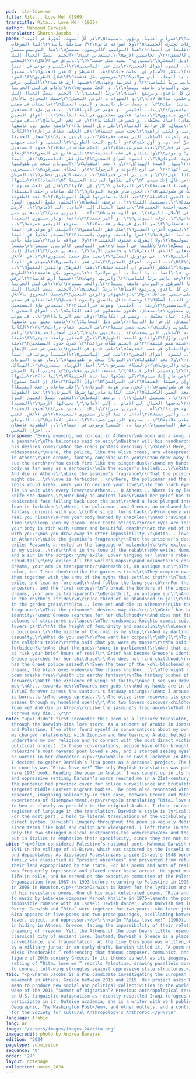 ```yaml
---
pid: rita-love-me
title: Rita... Love Me! (1969)
transtitle: Rita... Love Me! (1969)
author: Mahmoud Darwish
translator: Sharon Jacobs
poem: "في كُلّ أُمسية، نُخَبِّيءُ في أثينا\r\nقمراً و أغنيةً. وتؤوي ياسمينا\r\nقالت
  لنا الشرفات:\r\nلا منديلُهُ يأتي\r\nولا أشواقه تأتي\r\nولا الطرقات تحترف الحنينا.\r\nنامي!
  هنا البوليس منتشرٌ\r\nهنا البوليس، كالزيتون، منتشرٌ\r\nطليقاً في أثينا\r\n\r\nفي
  الحلم، ينضمُّ الخيالُ إليكِ\r\nتبتعدين عني.\r\nو تخاصمين الأرض\r\nتشتعلين كالشفق
  المغنّي\r\nويدايَ في الأغلال.\r\n\"سنتوري\" بعيد مثل جسمك\r\nفي مواويل المغنّي..\r\nريتا..
  أحبّيني و موتي في أثينا\r\nمثل عطر الياسمين\r\nلتموت أشواق السجين ..\r\n\r\nالحبُّ
  ممنوعٌ..\r\nهنا الشرطيُّ و القدر العتيقْ\r\nتتكسَّر الأصنام إن أعلنتَ حبك\r\nالعيون
  السود\r\nقطّاعُ الطريق\r\nيتربصون بكل عاشقة\r\nأثينا.. يا أثينا.. أين مولاتي؟\r\n_على
  السكّين ترقص\r\nجسمها أرض قديمة\r\nو لحزنها وجهان:\r\nوجه يابس يرتدّ للماضي\r\nووجه
  غاص في ليل الجريمهْ\r\n\r\nو الحبُّ ممنوع ،\r\nهنا الشرطيّ، واليونان عاشقة يتيمهْ\r\nفي
  الحلم، ينضمُّ الخيال إليك ،\r\nيرتدُّ المغني\r\nعن كل نافذةٍ، ويرتفع الأصيلْ\r\nعن
  جسمك المحروق بالأغلالِ\r\nو الشهوات و الزمن البخيل.\r\nنامي على حلمي. مذاقك لاذعُ\r\nعيناك
  ضائعتان في صمتي\r\nو جسمكِ حافل بالصيف و الموت الجميل .\r\nفي آخر الدنيا أضمُّك\r\nحين
  تبتعدين ملء المستحيل .\r\nريتا.. أحبّيني ! و موتي في أثينا\r\nمثل عطر الياسمين\r\nلتموت
  أشواق السجين ..\r\nمنفايَ: فلاّحون معتقلون في لُغة الكآبهْ\r\nمنفايَ: سجّانون منفيون
  في صوتي..\r\nو في نغم الربابهْ\r\nمنفاي: أعياد محنّطة.. و شمس في الكتابهْ\r\nمنفايَ:
  عاشقة تعلِّق ثوب عاشقها\r\nعلى ذيل السحابهْ\r\nمنفايَ: كل خرائط الدنيا\r\nو خاتمة
  الكآبهْ\r\nفي الحلم، شفّافٌ ذراعكِ\r\nتحته شمس عتيقهْ\r\nلا لون للموتى، و لكني أراهم\r\nمثل
  أشجار الحديقهْ\r\nيتنازعون عليك،\r\nضميهم بأذرعة الأساطير التي وضعت حقيقهْ\r\nلأبرّر
  المنفى، و أسند جبهتي\r\nو أتابع البحث الطويل\r\nعن سرّ أجدادي، و أول جُثةٍ\r\nكسرتْ
  حدود المستحيل.\r\nفي الحلم شفّاف ذراعك\r\nتحته شمس عتيقهْ\r\nو نسيتُ نفسي في خطى
  الإيقاع\r\nثلثي قابع في السجن\r\nوالثلثان في عشب الحديقهْ\r\nريتا.. أحبّيني! و موتي
  في أثينا\r\nمثل عطر الياسمين\r\nلتموت أشواق السجين ..\r\nالحزن صار هوية اليونان،\r\nو
  اليونان تبحث عن طفولتها\r\nو لا تجد الطفولهْ\r\nتنهار أعمدة الهياكل\r\nأجمل الفرسان
  ينتحرون.\r\nو العشّاق يفترقون\r\nفي أوج الأنوثة و الرجولهْ .\r\nدعني و حزني أيّها
  الشرطيّ،\r\nمنتصف الطريق محطّتي ،\r\nو حبيبتي أحلى قتيلهْ.\r\nماذا تقول؟\r\nتريد
  جثَّتها؟\r\nلماذا؟\r\nكي تقَدِّمَها لمائدة الخليفهْ ؟\r\nمن قال إنك سيدي ؟\r\nمن
  قال إن الحبّ ممنوع ؟\r\nو إن الآلههْ\r\nفي البرلمان ؟\r\nو إن رقصتنا العنيفهْ\r\nخطرٌ
  على ساعات راحتك القليلهْ؟!\r\nالحزن صار هوية اليونان،\r\nو اليونانُ تبحثُ عن طفولتها\r\nو
  لا تجد الطفولة.\r\nحتى الكآبة صادرتها شرطةُ اليونان\r\nحتى دمعة العين الكحيلهْ.\r\nفي
  الحلم، تتّسعُ العيون السودُ\r\nترتجف السلاسلُ ..\r\nيستقبل الليلُ..\r\nتنطلق القصيدهْ\r\nبخيالها
  الأرضيّ ،\r\nيدفعها الخيال إلى الأمام.. إلى الأمام\r\nبعنف أجنحة العقيدهْ\r\nو أراك
  تبتعدين عني\r\nآه.. تقتربين مني\r\nنحو آلهة جديدهْ.\r\nويدايَ في الأغلال، لكني\r\nأداعب
  دائماً أوتار سنتوري البعيدهْ\r\nو أثير جسمك..\r\nتولد اليونان..\r\nتنتشر الأغاني
  ..\r\nيسترجع الزيتون خضرته ..\r\nيمر البرق في وطني علانيةً\r\nو يكتشف الطفولة عاشقان..\r\nريتا..
  أحبّيني !و موتي في أثينا\r\nمثل عطر الياسمين\r\nلتموت أحزان السجين.\r\n\r\nفي كُلِّ
  أُمسية, نُخَبَّيءُ في أثينا\r\nقمراً وأغنية. ونؤوي ياسمينا\r\nقالت لنا الشرفات:\r\nلا
  منديلُةُ يأتي\r\nولا أشواقه يأتي\r\nولا الطرقات تحترف الحنتنا.\r\nنا مي! هنا البوليس
  منتشرٌ\r\nهنا البوليس, كالزيتن, منتشرٌ\r\nطليقاً في أثينا\r\n\r\nقي الحلم, ينضمُّ
  الخيالُ إليكِ\r\nتبتعدين عني.\r\nوتخاصمين الأرض \r\nتشتعلين كالشفق المغنّي\r\nويداي
  في الأغلال.\r\n(سنتوري) بعيد مثل جسمك\r\nفي مواويل المغنّي ..\r\nريتا .. أحبّيني!
  وموتي في أثينا\r\nمثل عطر الياسمين\r\nلتموت  أشواق السجين ..\r\n\r\nالحبُّ ممنوعٌ
  ..\r\nهنا الشرطيُّ, والقدر العتيقْ.\r\nتتكسَّر الأصنام إن أعلنتَ حبك\r\nللعيون السود.\r\nقطّاعُ
  الطريق\r\nيتربصون بكل عاشقة\r\n أثنا .. يا أثنا .. أين مولاتي؟\r\n- على السكّين
  ترقص\r\nجسمها أرض قديمهْ\r\nوالزنها وجهان:\r\nوجه يابس يرتدُّ للماضي\r\nووجه غاص
  في ليل الجريمهْ\r\n\r\nوالحب ممنوع,\r\nهنا الشرطيُّ, واليونان عاشقة يتيمهْ\r\nفي
  الحلم, ينضم الخيال إليك,\r\nيرتدُّ المغني\r\nعن كل نافذةٍ. ويرتفع الأصيلْ \r\nعن
  جسمك المحروق بالأغلالِ\r\nوالشهواتِ والزمنِ البخيل.\r\nبامي على حلمي. مذاقُك لاذعٌ.\r\nعيناكِ
  ضائعتان في صمتي\r\nوجسمك حافل بالصيق والموت الجميل.\r\nفي آخر الدنيا أضمُّكِ\r\nحين
  تبتعدين ملء المستحيل.\r\nريتا .. أحبّيني! وموتي في أثينا\r\nمثل عطر الياسمين\r\nلتموت
  \ أشواق السجين ..\r\nمنفايَ: فلاحون معتقلون في لُغة الكآبهْ.\r\nمنفايَ: سجانون منفيّون
  في صوتي ..\r\n\tوفي نغم الربابهْ\r\nمنفايَ: أعياد محنَّطة .. وشمس في الكآبهْ\r\nمنفايَ:
  عاشقة تعلِّق ثوب عاشقها\r\n\tعلى ذيل السحايهْ\r\nمنفايَ: كل خرائط الدنيا\r\nوخاتمة
  الكآبهْ\r\n\r\nفي الحلم, شفافٌ ذراعكِ\r\nتحتة شمس عتيقهْ\r\nلا لون للموتى ولكني
  أراهم\r\nمثل أشجارالحديقهْ\r\nيتنازعون عليك, \r\nضمّيهم بأذرعة الأساطير التي وضعت
  حقيقهْ\r\nلأبرِّرالمنفى, وأسند جبهتي\r\nوأتابع البحث الطويل\r\nعن سرِّ أجدادي, وأوَّل
  جثة\r\nكسرتْ حدود المستحيل.\r\nفي الحلم شفّافٌ ذراعك\r\nتحتة شمس عتيقهْ\r\nونسيتُ
  نفسي في خطى الإيقاع\r\nثلثي قابع في السجن\r\nوالثلثان في عشب الحديقهْ\r\nريتا ..
  أحبّيني! وموتي في أثينا\r\nمثل عطر الياسمين\r\nلتموت  أشواق السجين ..\r\n\r\n الحزن
  صار هوية اليوبان,\r\nواليوبانُ تبحثُ عن طفولتها\r\nولا تجد الطفولهْ\r\nتنهار أعمدة
  الهياكل.\r\nأجمل الفرسان ينتحرون.\r\nوالعشّاق يفترقون\r\nفي أوج الأنوثة والرجولةْ.\r\nدعني
  وحزني أيها الشرطيّ,\r\nمنتصف الطريق محطَّتي,\r\nوحسيتي أحلى قتيلهْ,\r\nماذا تقول؟\r\nتريد
  جثَّتها؟\r\nلما ذا؟\r\nكي تقَدِّمَها لما ئدة الخليفهْ؟\r\nمن قال إنك سيدي\r\nمن
  قال إن الحبَّ ممنوع؟\r\nوإنَّ الآلههْ\r\nفي البرالمنْ؟\r\nوإن رقصتنا العنفهْ\r\nخطرٌ
  على ساعات راحتك القليلهْ؟!\r\nالحزن صار هوية اليونان،\r\nواليونانُ تبحثُ عن طفولتها\r\nولا
  تجد الطفولهْ.\r\nحتى الكآبة صادرتها شرطةُ اليونان\r\nحتى دمعة العين الكحيلهْ.\r\n\r\n\r\nفي
  الحلم، تتَّسعُ العيون السودُ\r\nترتجف السلاسلُ ..\r\nيستقيل الليلُ ..\r\n\r\nتنطلق
  القصيدهْ\r\nبخيالها الأرضيّ،\r\nيدفعها الخيال إلى الأمام .. إلى الأمام\r\nبعُنف
  أجنحة العقيدهْ\r\nوأراكِ تبتعدين عني\r\nآه .. تقتربين مني\r\nنحو آلهة جديدهْ.\r\nويدايَ
  في الأغلال، لكني\r\nأُداعب دائماً أوتار سنتوري البعيدهْ\r\nوأُثير جسمك ..\r\nتولد
  اليونان ..\r\nتنتشر الأغاني.\r\nيسترجع الزيتون خضرته ..\r\nتمر البرق في وطبي علانيةً\r\nويكتشف
  الطفولة عاشقانِ ..\r\nريتا .. أحبّيني! وموتي في أثينا\r\nمثل عطر الياسمين\r\nلتموت
  أحزان السجين .."
transpoem: "Every evening, we conceal in Athens\r\nA moon and a song. And we shelter
  a jasmine\r\nThe balconies said to us:\r\nNeither will his handkerchief come\r\nNor
  his desires come\r\nNor the roads profess yearning.\r\nSleep! Here, the police are
  widespread\r\nHere, the police, like the olive trees, are widespread\r\nSet free
  in Athens\r\nIn dreams, fantasy conjoins with you\r\nYou draw away from me.\r\nAnd
  sue the earth\r\nYou catch fire like the singer dusk\r\nAnd my hands are in shackles.\r\nYour
  body as far away as a santouri\r\nIn the singer's ballads...\r\nRita... love me!
  And die in Athens\r\nLike the jasmine's fragrance\r\nThat the prisoner's desires
  might die...\r\nLove is forbidden...\r\nHere, the policeman and the antique decree\r\nThe
  idols would break, were you to declare your love\r\nTo the black eyes\r\nThe bandits\r\n\r\nThey
  lie in wait with every lover\r\nAthens... O Athens... Where is my lady?\r\n—On the
  knife she dances,\r\nHer body an ancient land\r\nAnd her grief has two faces:\r\nA
  desiccated face falling back upon the past\r\nAnd a face plunged into crime's night\r\nAnd
  love is forbidden\r\nHere, the policeman, and Greece, an orphaned lover\r\nIn dreams,
  fantasy conjoins with you,\r\nThe singer turns back\r\nFrom every window, and the
  real you rises\r\nFrom your body burned by shackles\r\nAnd cravings and miserly
  time.\r\nSleep upon my dream. Your taste stings\r\nYour eyes are lost in my silence\r\nAnd
  your body is rich with summer and beautiful death\r\nAt the end of the world I conjoin
  with you\r\nAs you draw away in utter impossibility.\r\nRita... love me! And die
  in Athens\r\nLike the jasmine's fragrance\r\nThat the prisoner's desires may die...\r\nMy
  exile: Peasants arrested in the language of melancholy\r\nMy exile: Jailers exiled
  in my voice...\r\n\r\nAnd in the tone of the rebab\r\nMy exile: Mummified feasts...
  and a sun in the script\r\nMy exile: Lover hanging her lover's robe\r\nUpon the
  cloud-tail\r\nMy exile: All the world's maps\r\nAnd melancholy's conclusion\r\n\r\nIn
  dreams, your arm is transparent\r\nBeneath it, an antique sun\r\nThe dead have no
  color, but I see them\r\nLike the garden's trees\r\nThey compete over you,\r\nBring
  them together with the arms of the myths that settled truth\r\nThat I may justify
  exile, and lean my forehead\r\nAnd follow the long search\r\nFor the secret of my
  ancestors, and the first corpse\r\nTo break the borders of the impossible.\r\nIn
  dreams, your arm is transparent\r\nBeneath it, an antique sun\r\nAnd I forgot myself
  in the rhythm's stride\r\n\r\nOne-third of me abandoned in jail\r\nAnd two thirds
  in the garden grass\r\nRita... love me! And die in Athens\r\nLike the jasmine's
  fragrance\r\nThat the prisoner's desires may die…\r\n\r\nGrief has become Greece's
  identity\r\nAnd Greece searches for her childhood\r\nAnd does not find childhood\r\nThe
  columns of structures collapse\r\nThe handsomest knights commit suicide\r\nAnd the
  lovers part\r\nAt the height of femininity and masculinity\r\nLeave me with my grief,
  o policeman,\r\nThe middle of the road is my stop,\r\nAnd my darling the sweetest
  casualty.\r\nWhat do you say?\r\nYou want her corpse?\r\nWhy?\r\nTo present for
  the caliph's table?\r\nWho said that you were my master\r\nWho said that love is
  forbidden?\r\nAnd that the gods\r\nAre in parliament?\r\nAnd that our violent dance\r\nPuts
  at risk your brief hours of rest?\r\nGrief has become Greece's identity,\r\nAnd
  Greece searches for her childhood\r\nAnd does not find childhood.\r\nEven melancholy
  has the Greek police seized\r\nEven the tear of the kohl-blackened eye\r\n\r\nIn
  dreams, the black eyes widen\r\nThe chains shudder...\r\nThe night rises to meet...\r\nThe
  poem breaks free\r\nWith its earthy fantasy\r\nThe fantasy pushes it forward...
  forward\r\nWith the violence of wings of faith\r\nAnd I see you drawing away from
  me\r\nAh... towards me\r\nTowards new gods.\r\nAnd my hands are in shackles, but
  I\r\nI forever caress the santouri's faraway strings\r\nAnd I arouse your body...\r\nGreece
  is born...\r\nThe songs spread...\r\nThe olive tree recovers its greenness...\r\nLightning
  passes through my homeland openly\r\nAnd two lovers discover childhood…\r\nRita...
  love me! And die in Athens\r\nLike the jasmine's fragrance\r\nThat the prisoner's
  sorrows may die...\r\n"
note: "<p>I didn’t first encounter this poem as a literary translator, but rather
  through the Darwish-Rita love story. As a student of Arabic in Jordan, Lebanon,
  and Palestine, I’ve often found myself in conversations about my own Jewishness,
  my changed relationship with Zionism and how learning Arabic helped me both to better
  understand my own religion and to connect with the most direct victims of the Zionist
  political project. In these conversations, people have often brought up Rita, how
  Palestine’s most revered poet loved a Jew, and I started seeing myself (for better
  or worse) in her character.</p>\r\n<p>While on Covid lockdown in Athens, Greece,
  I decided to gather Darwish’s Rita poems as a personal project. The hardest one
  to come by was “Rita… love me!” The only English translation was published in a
  rare 1973 book. Reading the poem in Arabic, I was caught up in its hardened, oppressed,
  and oppressive setting; Darwish’s words reached me in a 21st-century Greece in which
  the pandemic had provided cover for police surveillance and brutality that particularly
  targeted Middle Eastern migrant bodies. The poem also resonated with my dissertation
  research, imagining solidarity—in this case, between Greece and Palestine—across
  experiences of disempowerment.</p>\r\n<p>In translating “Rita… love me!” I tried
  to hew as closely as possible to the original Arabic. I chose to use a high, formal
  register of language in the translation. Darwish’s style is lyrical and direct.
  For the most part, I held to literal translations of the vocabulary and simple,
  direct syntax. Darwish’s imagery throughout the poem is vaguely Mediterranean, but
  since terms like kohl and caliph are widespread, I left these in the translation.
  Only the two stringed musical instruments—the <em>rebab</em> and the <em>santouri</em>—I
  put in italics to emphasize their specificity, since they are not so well known.</p>"
abio: "<p>Often considered Palestine’s national poet, Mahmoud Darwish was born in
  1941 in the village of al-Birwa, which was captured by the Israeli military in 1948
  and depopulated. As displaced Palestinians inside Israel’s 1948 borders, Darwish’s
  family was classified as “present absentees” and prevented from returning to al-Birwa,
  their land expropriated by the state. For his poems and acts of resistance, Darwish
  was frequently imprisoned and placed under house arrest. He spent much of his adult
  life in exile, and he served on the executive committee of the Palestinian Liberation
  Organization from 1987 to 1993 before returning to Palestine in 1996. Darwish died
  in 2008 in Houston.</p>\r\n<p>Darwish is known for the lyricism and emotionality
  of his resistance poems. One of his most celebrated poems, “Rita and the Rifle”—put
  to music by Lebanese composer Marcel Khalife in 1976—laments the poet’s real-life
  impossible romance with an Israeli Jewish dancer, whom Darwish met in the Communist
  Party. Darwish and “Rita” were together for two years; she later joined the IDF.
  Rita appears in five poems and two prose passages, oscillating between Darwish’s
  lover, object, and oppressor.</p>\r\n<p>In “Rita… love me!” (1969), the pair are
  in hiding in Athens, Greece, facing the impossibility of their relationship and
  dreaming of freedom. Yet, the Athens of the poem bears little resemblance to the
  classical city of ancient lore. Instead, Darwish’s Greece is a place of captivity,
  surveillance, and fragmentation. At the time this poem was written, Greece was ruled
  by a military junta; in an early draft, Darwish titled it, “A poem not written by
  Mikis Theodorakis,” referencing that famous composer, communist, and resistance
  figure of 20th-century Greece. In its themes as well as its imagery, then, the Greek
  setting of “Rita… love me!” recalls Palestine, drawing parallels across the Mediterranean
  to connect left-wing struggles against oppressive state structures.</p>"
tbio: "<p>Sharon Jacobs is a PhD candidate investigating the European refugee solidarity
  movement in Athens, Greece between 2015 and 2019. Her project asks: What does it
  mean to produce new social and political collectivities in the world made in the
  wake of the 2015 “summer of migration”? Previous anthropological research has focused
  on U.S. linguistic nationalism as recently resettled Iraqi refugees experience and
  participate in it. Outside academia, she is a writer with work published in <em>National
  Geographic, The Washington Post</em>, and other outlets, and a contributing editor
  for the Society for Cultural Anthropology's AnthroPod.</p>\r\n"
language: Arabic
lang: ar
image: "/assets/images/images_24/rita.png"
imagecredit: photo by Andrea Barajas
edition: '2024'
pagetype: submission
sequence: '0'
order: '27'
layout: notepage
collection: notes_2024
---
```

